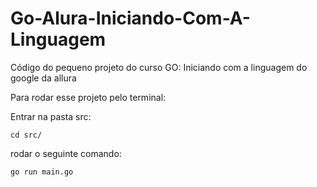 # Go-Alura-Iniciando-Com-A-Linguagem
Código do pequeno projeto do curso GO: Iniciando com a linguagem do google da allura

Para rodar esse projeto pelo terminal:

Entrar na pasta src:

```
cd src/
```

rodar o seguinte comando:


```
go run main.go
```